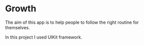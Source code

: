 <h1>Growth</h1>

The aim of this app is to help people to follow the right routine for themselves.

In this project I used UIKit framework.
